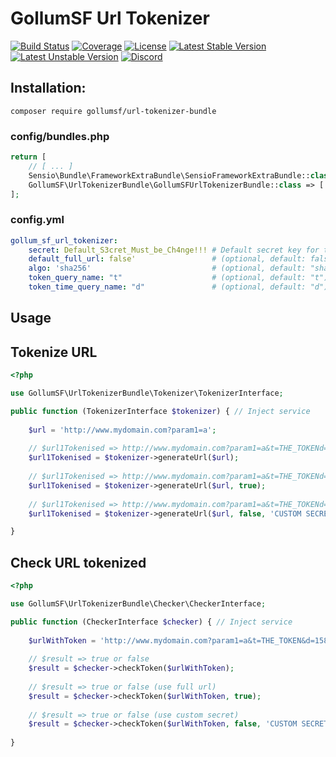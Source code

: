 # GollumSF Url Tokenizer

[![Build Status](https://travis-ci.org/GollumSF/url-tokenizer-bundle.svg?branch=master)](https://travis-ci.org/GollumSF/url-tokenizer-bundle)
[![Coverage](https://coveralls.io/repos/github/GollumSF/url-tokenizer-bundle/badge.svg?branch=master)](https://coveralls.io/github/GollumSF/url-tokenizer-bundle)
[![License](https://poser.pugx.org/gollumsf/url-tokenizer-bundle/license)](https://packagist.org/packages/gollumsf/url-tokenizer-bundle)
[![Latest Stable Version](https://poser.pugx.org/gollumsf/url-tokenizer-bundle/v/stable)](https://packagist.org/packages/gollumsf/url-tokenizer-bundle)
[![Latest Unstable Version](https://poser.pugx.org/gollumsf/url-tokenizer-bundle/v/unstable)](https://packagist.org/packages/gollumsf/url-tokenizer-bundle)
[![Discord](https://img.shields.io/discord/671741944149573687?color=purple&label=discord)](https://discord.gg/xMBc5SQ)

## Installation:

```shell
composer require gollumsf/url-tokenizer-bundle
 ```

### config/bundles.php
```php
return [
    // [ ... ]
    Sensio\Bundle\FrameworkExtraBundle\SensioFrameworkExtraBundle::class => ['all' => true],
    GollumSF\UrlTokenizerBundle\GollumSFUrlTokenizerBundle::class => ['all' => true],
];
```

### config.yml

```yaml
gollum_sf_url_tokenizer:
    secret: Default_S3cret_Must_be_Ch4nge!!! # Default secret key for token MUST BE CHANGE
    default_full_url: false'                 # (optional, default: false) By default tokenise full url or only parameter
    algo: 'sha256'                           # (optional, default: "sha256') Algo for hash token. (must be in list returned by hash_hmac_algos())
    token_query_name: "t"                    # (optional, default: "t") Query token param name for url tokenized
    token_time_query_name: "d"               # (optional, default: "d") Query token time param name for url tokenized
```

## Usage

## Tokenize URL

```php
<?php

use GollumSF\UrlTokenizerBundle\Tokenizer\TokenizerInterface;

public function (TokenizerInterface $tokenizer) { // Inject service
    
    $url = 'http://www.mydomain.com?param1=a';
    
    // $url1Tokenised => http://www.mydomain.com?param1=a&t=THE_TOKENd=1580775131 (tokenize only parameter)
    $url1Tokenised = $tokenizer->generateUrl($url);
    
    // $url1Tokenised => http://www.mydomain.com?param1=a&t=THE_TOKENd=1580775131 (tokenize full url)
    $url1Tokenised = $tokenizer->generateUrl($url, true);
    
    // $url1Tokenised => http://www.mydomain.com?param1=a&t=THE_TOKENd=1580775131 (use custom secret)
    $url1Tokenised = $tokenizer->generateUrl($url, false, 'CUSTOM SECRET');

}
```

## Check URL tokenized

```php
<?php

use GollumSF\UrlTokenizerBundle\Checker\CheckerInterface;

public function (CheckerInterface $checker) { // Inject service
    
    $urlWithToken = 'http://www.mydomain.com?param1=a&t=THE_TOKEN&d=1580775131';
    
    // $result => true or false
    $result = $checker->checkToken($urlWithToken);
    
    // $result => true or false (use full url)
    $result = $checker->checkToken($urlWithToken, true);
    
    // $result => true or false (use custom secret)
    $result = $checker->checkToken($urlWithToken, false, 'CUSTOM SECRET');
    
}
```
